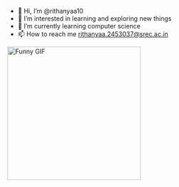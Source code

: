 - 👋 Hi, I’m @rithanyaa10
- 👀 I’m interested in learning and exploring new things
- 🌱 I’m currently learning computer science
- 📫 How to reach me rithanyaa.2453037@srec.ac.in
<img src="https://i.giphy.com/media/v1.Y2lkPTc5MGI3NjExcnR5OGdncDNraHBvbHV1MzYwaHllZzUyenJ2Y3BrOTdjdDBlbG0xaCZlcD12MV9pbnRlcm5hbF9naWZfYnlfaWQmY3Q9Zw/ELpbkVBwEHcYp5yiQx/giphy.gif" width="300px" alt="Funny GIF">
<!--
rithanyaa10/rithanyaa10 is a ✨ special ✨ repository because its `README.md` (this file) appears on your GitHub profile.
You can click the Preview link to take a look at your changes.
--->
